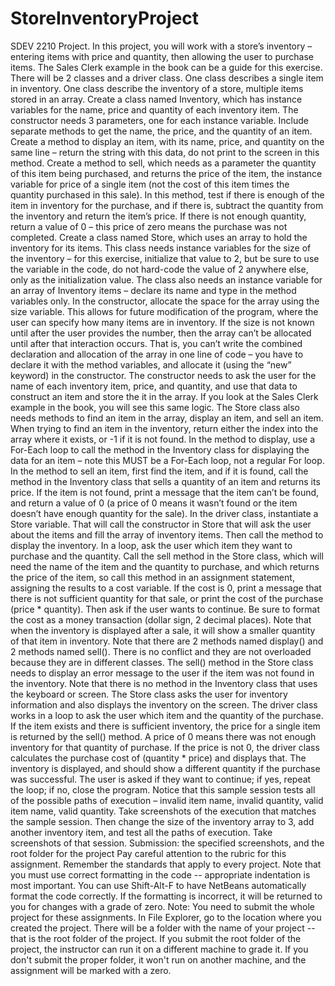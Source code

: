 # StoreInventoryProject
SDEV 2210 Project. In this project, you will work with a store’s inventory – entering items with price and quantity, then allowing the user to purchase items. The Sales Clerk example in the book can be a guide for this exercise. There will be 2 classes and a driver class. One class describes a single item in inventory. One class describe the inventory of a store, multiple items stored in an array.  Create a class named Inventory, which has instance variables for the name, price and quantity of each inventory item. The constructor needs 3 parameters, one for each instance variable. Include separate methods to get the name, the price, and the quantity of an item. Create a method to display an item, with its name, price, and quantity on the same line – return the string with this data, do not print to the screen in this method. Create a method to sell, which needs as a parameter the quantity of this item being purchased, and returns the price of the item, the instance variable for price of a single item (not the cost of this item times the quantity purchased in this sale). In this method, test if there is enough of the item in inventory for the purchase, and if there is, subtract the quantity from the inventory and return the item’s price. If there is not enough quantity, return a value of 0 – this price of zero means the purchase was not completed.  Create a class named Store, which uses an array to hold the inventory for its items. This class needs instance variables for the size of the inventory – for this exercise, initialize that value to 2, but be sure to use the variable in the code, do not hard-code the value of 2 anywhere else, only as the initialization value. The class also needs an instance variable for an array of Inventory items – declare its name and type in the method variables only. In the constructor, allocate the space for the array using the size variable. This allows for future modification of the program, where the user can specify how many items are in inventory. If the size is not known until after the user provides the number, then the array can’t be allocated until after that interaction occurs. That is, you can’t write the combined declaration and allocation of the array in one line of code – you have to declare it with the method variables, and allocate it (using the “new” keyword) in the constructor. The constructor needs to ask the user for the name of each inventory item, price, and quantity, and use that data to construct an item and store the it in the array. If you look at the Sales Clerk example in the book, you will see this same logic.  The Store class also needs methods to find an item in the array, display an item, and sell an item. When trying to find an item in the inventory, return either the index into the array where it exists, or -1 if it is not found. In the method to display, use a For-Each loop to call the method in the Inventory class for displaying the data for an item – note this MUST be a For-Each loop, not a regular For loop. In the method to sell an item, first find the item, and if it is found, call the method in the Inventory class that sells a quantity of an item and returns its price. If the item is not found, print a message that the item can’t be found, and return a value of 0 (a price of 0 means it wasn’t found or the item doesn’t have enough quantity for the sale).  In the driver class, instantiate a Store variable. That will call the constructor in Store that will ask the user about the items and fill the array of inventory items. Then call the method to display the inventory. In a loop, ask the user which item they want to purchase and the quantity. Call the sell method in the Store class, which will need the name of the item and the quantity to purchase, and which returns the price of the item, so call this method in an assignment statement, assigning the results to a cost variable. If the cost is 0, print a message that there is not sufficient quantity for that sale, or print the cost of the purchase (price * quantity). Then ask if the user wants to continue. Be sure to format the cost as a money transaction (dollar sign, 2 decimal places).  Note that when the inventory is displayed after a sale, it will show a smaller quantity of that item in inventory. Note that there are 2 methods named display() and 2 methods named sell(). There is no conflict and they are not overloaded because they are in different classes. The sell() method in the Store class needs to display an error message to the user if the item was not found in the inventory.  Note that there is no method in the Inventory class that uses the keyboard or screen. The Store class asks the user for inventory information and also displays the inventory on the screen.  The driver class works in a loop to ask the user which item and the quantity of the purchase. If the item exists and there is sufficient inventory, the price for a single item is returned by the sell() method. A price of 0 means there was not enough inventory for that quantity of purchase. If the price is not 0, the driver class calculates the purchase cost of (quantity * price) and displays that. The inventory is displayed, and should show a different quantity if the purchase was successful. The user is asked if they want to continue; if yes, repeat the loop; if no, close the program. Notice that this sample session tests all of the possible paths of execution – invalid item name, invalid quantity, valid item name, valid quantity.  Take screenshots of the execution that matches the sample session. Then change the size of the inventory array to 3, add another inventory item, and test all the paths of execution. Take screenshots of that session.     Submission: the specified screenshots, and the root folder for the project     Pay careful attention to the rubric for this assignment. Remember the standards that apply to every project.  Note that you must use correct formatting in the code -- appropriate indentation is most important. You can use Shift-Alt-F to have NetBeans automatically format the code correctly. If the formatting is incorrect, it will be returned to you for changes with a grade of zero.  Note: You need to submit the whole project for these assignments. In File Explorer, go to the location where you created the project. There will be a folder with the name of your project -- that is the root folder of the project.  If you submit the root folder of the project, the instructor can run it on a different machine to grade it. If you don't submit the proper folder, it won't run on another machine, and the assignment will be marked with a zero.
